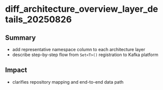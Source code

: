 # diff_architecture_overview_layer_details_20250826

## Summary
- add representative namespace column to each architecture layer
- describe step-by-step flow from `Set<T>()` registration to Kafka platform

## Impact
- clarifies repository mapping and end-to-end data path
